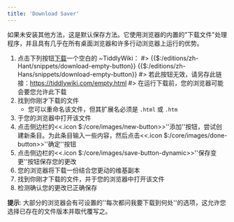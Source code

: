 ```yaml
---
title: 'Download Saver'
---
```


如果未安装其他方法，这是默认保存方法。它使用浏览器的内置的"下载文件"处理程序，并且具有几乎在所有桌面浏览器和许多行动浏览器上运行的优势。

1. 点击下列按钮[下载](Download)一个空白的 ~TiddlyWiki：
#> {{$:/editions/zh-Hant/snippets/download-empty-button}} {{$:/editions/zh-Hans/snippets/download-empty-button}}
#> 若此按钮无效，请另存此链接：<https://tiddlywiki.com/empty.html>
#> 在运行下载前，您的浏览器可能会要您允许此下载
1. 找到你刚才下载的文件
    * 您可以重命名该文件，但其扩展名必须是 `.html` 或 `.htm`
1. 于您的浏览器中打开该文件
1. 点击侧边栏的<<.icon $:/core/images/new-button>>''添加''按钮，尝试创建新条目。为此条目输入一些内容，然后点击<<.icon $:/core/images/done-button>>''确定''按钮
1. 点击侧边栏的<<.icon $:/core/images/save-button-dynamic>>''保存变更''按钮保存您的更改
1. 您的浏览器将下载一份结合您更动的维基副本
1. 找到你刚才下载的文件，并于您的浏览器中打开该文件
1. 检测确认您的更改已正确保存

**提示**: 大部分的浏览器会有可设置的''每次都问我要下载到何处''的选项，这允许您选择已存在的文件版本并取代覆写之。
